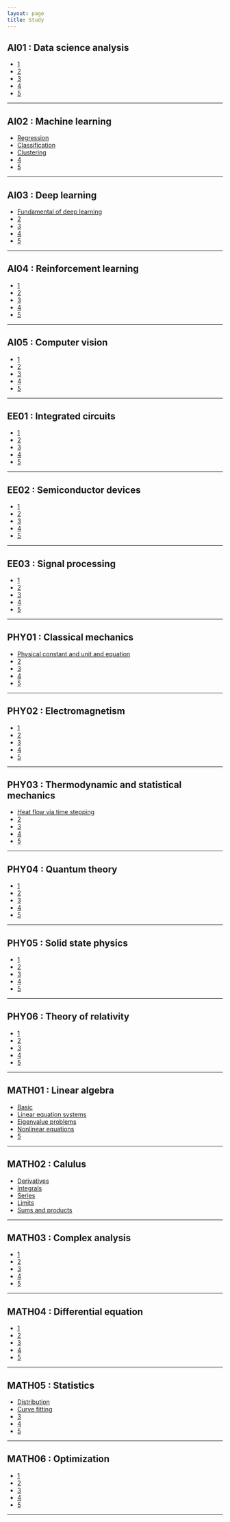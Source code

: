 ```yaml
---
layout: page
title: Study
---
```


## AI01 : Data science analysis

- <a href='https://userdyk-github.github.io/ai01/AI01-.html'>1</a>
- <a href='https://userdyk-github.github.io/ai01/AI01-.html'>2</a>
- <a href='https://userdyk-github.github.io/ai01/AI01-.html'>3</a>
- <a href='https://userdyk-github.github.io/ai01/AI01-.html'>4</a>
- <a href='https://userdyk-github.github.io/ai01/AI01-.html'>5</a>

---

## AI02 : Machine learning

- <a href='https://userdyk-github.github.io/ai02/AI02-Regression.html'>Regression</a>
- <a href='https://userdyk-github.github.io/ai02/AI02-Classification.html'>Classification</a>
- <a href='https://userdyk-github.github.io/ai02/AI02-Clustering.html'>Clustering</a>
- <a href='https://userdyk-github.github.io/ai02/AI02-.html'>4</a>
- <a href='https://userdyk-github.github.io/ai02/AI02-.html'>5</a>

---


## AI03 : Deep learning

- <a href='https://userdyk-github.github.io/ai03/AI03-Fundamental-of-deep-learning.html'>Fundamental of deep learning</a>
- <a href='https://userdyk-github.github.io/ai03/AI03-.html'>2</a>
- <a href='https://userdyk-github.github.io/ai03/AI03-.html'>3</a>
- <a href='https://userdyk-github.github.io/ai03/AI03-.html'>4</a>
- <a href='https://userdyk-github.github.io/ai03/AI03-.html'>5</a>

---

## AI04 : Reinforcement learning

- <a href='https://userdyk-github.github.io/ai04/AI04-.html'>1</a>
- <a href='https://userdyk-github.github.io/ai04/AI04-.html'>2</a>
- <a href='https://userdyk-github.github.io/ai04/AI04-.html'>3</a>
- <a href='https://userdyk-github.github.io/ai04/AI04-.html'>4</a>
- <a href='https://userdyk-github.github.io/ai04/AI04-.html'>5</a>

---

## AI05 : Computer vision

- <a href='https://userdyk-github.github.io/ai05/AI05-.html'>1</a>
- <a href='https://userdyk-github.github.io/ai05/AI05-.html'>2</a>
- <a href='https://userdyk-github.github.io/ai05/AI05-.html'>3</a>
- <a href='https://userdyk-github.github.io/ai05/AI05-.html'>4</a>
- <a href='https://userdyk-github.github.io/ai05/AI05-.html'>5</a>

---

## EE01 : Integrated circuits

- <a href='https://userdyk-github.github.io/ee01/EE01-.html'>1</a>
- <a href='https://userdyk-github.github.io/ee01/EE01-.html'>2</a>
- <a href='https://userdyk-github.github.io/ee01/EE01-.html'>3</a>
- <a href='https://userdyk-github.github.io/ee01/EE01-.html'>4</a>
- <a href='https://userdyk-github.github.io/ee01/EE01-.html'>5</a>

---

## EE02 : Semiconductor devices

- <a href='https://userdyk-github.github.io/ee02/EE02-.html'>1</a>
- <a href='https://userdyk-github.github.io/ee02/EE02-.html'>2</a>
- <a href='https://userdyk-github.github.io/ee02/EE02-.html'>3</a>
- <a href='https://userdyk-github.github.io/ee02/EE02-.html'>4</a>
- <a href='https://userdyk-github.github.io/ee02/EE02-.html'>5</a>

---

## EE03 : Signal processing

- <a href='https://userdyk-github.github.io/ee03/EE03-.html'>1</a>
- <a href='https://userdyk-github.github.io/ee03/EE03-.html'>2</a>
- <a href='https://userdyk-github.github.io/ee03/EE03-.html'>3</a>
- <a href='https://userdyk-github.github.io/ee03/EE03-.html'>4</a>
- <a href='https://userdyk-github.github.io/ee03/EE03-.html'>5</a>

---

## PHY01 : Classical mechanics

- <a href='https://userdyk-github.github.io/phy01/PHY01-Physical-constant-and-unit-and-equation.html'>Physical constant and unit and equation</a>
- <a href='https://userdyk-github.github.io/phy01/PHY01-.html'>2</a>
- <a href='https://userdyk-github.github.io/phy01/PHY01-.html'>3</a>
- <a href='https://userdyk-github.github.io/phy01/PHY01-.html'>4</a>
- <a href='https://userdyk-github.github.io/phy01/PHY01-.html'>5</a>

---

## PHY02 : Electromagnetism

- <a href='https://userdyk-github.github.io/phy02/PHY02-.html'>1</a>
- <a href='https://userdyk-github.github.io/phy02/PHY02-.html'>2</a>
- <a href='https://userdyk-github.github.io/phy02/PHY02-.html'>3</a>
- <a href='https://userdyk-github.github.io/phy02/PHY02-.html'>4</a>
- <a href='https://userdyk-github.github.io/phy02/PHY02-.html'>5</a>

---

## PHY03 : Thermodynamic and statistical mechanics

- <a href='https://userdyk-github.github.io/phy03/PHY03-Heat-flow-via-time-stepping.html'>Heat flow via time stepping</a>
- <a href='https://userdyk-github.github.io/phy03/PHY03-.html'>2</a>
- <a href='https://userdyk-github.github.io/phy03/PHY03-.html'>3</a>
- <a href='https://userdyk-github.github.io/phy03/PHY03-.html'>4</a>
- <a href='https://userdyk-github.github.io/phy03/PHY03-.html'>5</a>

---

## PHY04 : Quantum theory

- <a href='https://userdyk-github.github.io/phy04/PHY04-.html'>1</a>
- <a href='https://userdyk-github.github.io/phy04/PHY04-.html'>2</a>
- <a href='https://userdyk-github.github.io/phy04/PHY04-.html'>3</a>
- <a href='https://userdyk-github.github.io/phy04/PHY04-.html'>4</a>
- <a href='https://userdyk-github.github.io/phy04/PHY04-.html'>5</a>

---

## PHY05 : Solid state physics

- <a href='https://userdyk-github.github.io/phy05/PHY05-.html'>1</a>
- <a href='https://userdyk-github.github.io/phy05/PHY05-.html'>2</a>
- <a href='https://userdyk-github.github.io/phy05/PHY05-.html'>3</a>
- <a href='https://userdyk-github.github.io/phy05/PHY05-.html'>4</a>
- <a href='https://userdyk-github.github.io/phy05/PHY05-.html'>5</a>

---

## PHY06 : Theory of relativity

- <a href='https://userdyk-github.github.io/phy06/PHY06-.html'>1</a>
- <a href='https://userdyk-github.github.io/phy06/PHY06-.html'>2</a>
- <a href='https://userdyk-github.github.io/phy06/PHY06-.html'>3</a>
- <a href='https://userdyk-github.github.io/phy06/PHY06-.html'>4</a>
- <a href='https://userdyk-github.github.io/phy06/PHY06-.html'>5</a>

---

## MATH01 : Linear algebra

- <a href='https://userdyk-github.github.io/math01/MATH01-.html'>Basic</a>
- <a href='https://userdyk-github.github.io/math01/MATH01-Linear-equation-systems.html'>Linear equation systems</a>
- <a href='https://userdyk-github.github.io/math01/MATH01-Eigenvalue-problems.html'>Eigenvalue problems</a>
- <a href='https://userdyk-github.github.io/math01/MATH01-Nonlinear-equations.html'>Nonlinear equations</a>
- <a href='https://userdyk-github.github.io/math01/MATH01-.html'>5</a>

---

## MATH02 : Calulus

- <a href='https://userdyk-github.github.io/math02/MATH02-Derivatives.html'>Derivatives</a>
- <a href='https://userdyk-github.github.io/math02/MATH02-Integrals.html'>Integrals</a>
- <a href='https://userdyk-github.github.io/math02/MATH02-Series.html'>Series</a>
- <a href='https://userdyk-github.github.io/math02/MATH02-Limits.html'>Limits</a>
- <a href='https://userdyk-github.github.io/math02/MATH02-Sums-and-products.html'>Sums and products</a>

---

## MATH03 : Complex analysis

- <a href='https://userdyk-github.github.io/math03/MATH03-.html'>1</a>
- <a href='https://userdyk-github.github.io/math03/MATH03-.html'>2</a>
- <a href='https://userdyk-github.github.io/math03/MATH03-.html'>3</a>
- <a href='https://userdyk-github.github.io/math03/MATH03-.html'>4</a>
- <a href='https://userdyk-github.github.io/math03/MATH03-.html'>5</a>

---

## MATH04 : Differential equation

- <a href='https://userdyk-github.github.io/math04/MATH04-.html'>1</a>
- <a href='https://userdyk-github.github.io/math04/MATH04-.html'>2</a>
- <a href='https://userdyk-github.github.io/math04/MATH04-.html'>3</a>
- <a href='https://userdyk-github.github.io/math04/MATH04-.html'>4</a>
- <a href='https://userdyk-github.github.io/math04/MATH04-.html'>5</a>


---

## MATH05 : Statistics

- <a href='https://userdyk-github.github.io/math05/MATH05-Distribution.html'>Distribution</a>
- <a href='https://userdyk-github.github.io/math05/MATH05-Curve-fitting.html'>Curve fitting</a>
- <a href='https://userdyk-github.github.io/math05/MATH05-.html'>3</a>
- <a href='https://userdyk-github.github.io/math05/MATH05-.html'>4</a>
- <a href='https://userdyk-github.github.io/math05/MATH05-.html'>5</a>


---

## MATH06 : Optimization

- <a href='https://userdyk-github.github.io/math06/MATH06-.html'>1</a>
- <a href='https://userdyk-github.github.io/math06/MATH06-.html'>2</a>
- <a href='https://userdyk-github.github.io/math06/MATH06-.html'>3</a>
- <a href='https://userdyk-github.github.io/math06/MATH06-.html'>4</a>
- <a href='https://userdyk-github.github.io/math06/MATH06-.html'>5</a>


---
